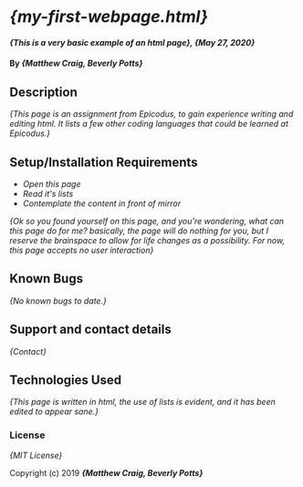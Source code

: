# _{my-first-webpage.html}_

#### _{This is a very basic example of an html page}, {May 27, 2020}_

#### By _**{Matthew Craig, Beverly Potts}**_

## Description

_{This page is an assignment from Epicodus, to gain experience writing and editing html. It lists a few other coding languages that could be learned at Epicodus.}_

## Setup/Installation Requirements

* _Open this page_
* _Read it's lists_
* _Contemplate the content in front of mirror_

_{Ok so you found yourself on this page, and you're wondering, what can this page do for me? basically, the page will do nothing for you, but I reserve the brainspace to allow for life changes as a possibility.  For now, this page accepts no user interaction}_

## Known Bugs

_{No known bugs to date.}_

## Support and contact details

_{Contact}_

## Technologies Used

_{This page is written in html, the use of lists is evident, and it has been edited to appear sane.}_

### License

*{MIT License}*

Copyright (c) 2019 **_{Matthew Craig, Beverly Potts}_**
